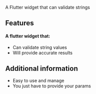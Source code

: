 A Flutter widget that can validate strings

## Features

#### A flutter widget that:

* Can validate string values
* Will provide accurate results

## Additional information

* Easy to use and manage
* You just have to provide your params